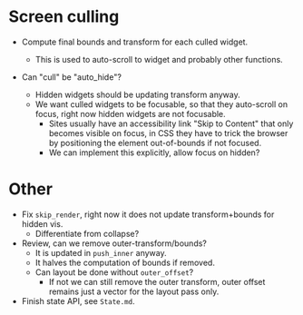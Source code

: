 # Screen culling

* Compute final bounds and transform for each culled widget.
  - This is used to auto-scroll to widget and probably other functions.

* Can "cull" be "auto_hide"?
  - Hidden widgets should be updating transform anyway.
  - We want culled widgets to be focusable, so that they auto-scroll on focus, right now hidden widgets are not focusable.
      - Sites usually have an accessibility link "Skip to Content" that only becomes visible on focus, in CSS
        they have to trick the browser by positioning the element out-of-bounds if not focused.
      - We can implement this explicitly, allow focus on hidden?

# Other

* Fix `skip_render`, right now it does not update transform+bounds for hidden vis.
    - Differentiate from collapse?
* Review, can we remove outer-transform/bounds?
    - It is updated in `push_inner` anyway.
    - It halves the computation of bounds if removed.
    - Can layout be done without `outer_offset`?
        - If not we can still remove the outer transform, outer offset remains just a vector for the layout pass only. 
* Finish state API, see `State.md`.